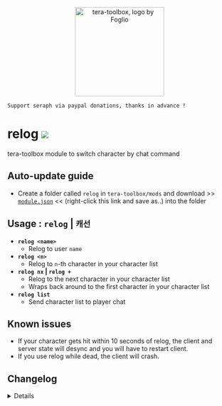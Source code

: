 <p align="center">
<a href="#">
<img src="https://github.com/seraphinush-gaming/pastebin/blob/master/logo_ttb_trans.png?raw=true" width="200" height="200" alt="tera-toolbox, logo by Foglio" />
</a>
</p>

```
Support seraph via paypal donations, thanks in advance !
```

# relog [![](https://img.shields.io/badge/paypal-donate-333333.svg?colorA=0070BA&colorB=333333)](https://www.paypal.me/seraphinush)
tera-toolbox module to switch character by chat command

## Auto-update guide
- Create a folder called `relog` in `tera-toolbox/mods` and download >> [`module.json`](https://raw.githubusercontent.com/ylennia-archives/relog/master/module.json) << (right-click this link and save as..) into the folder

## Usage : `relog` | `캐선`
- __`relog <name>`__
  - Relog to user `name`
- __`relog <n>`__
  - Relog to `n`-th character in your character list
- __`relog nx` | `relog +`__
  - Relog to the next character in your character list
  - Wraps back around to the first character in your character list
- __`relog list`__
  - Send character list to player chat

## Known issues
- If your character gets hit within 10 seconds of relog, the client and server state will desync and you will have to restart client.
- If you use relog while dead, the client will crash.

## Changelog
<details>

    2.01
    - Added `list` option
    2.00
    - Revised code
    1.00
    - Initial fork

</details>